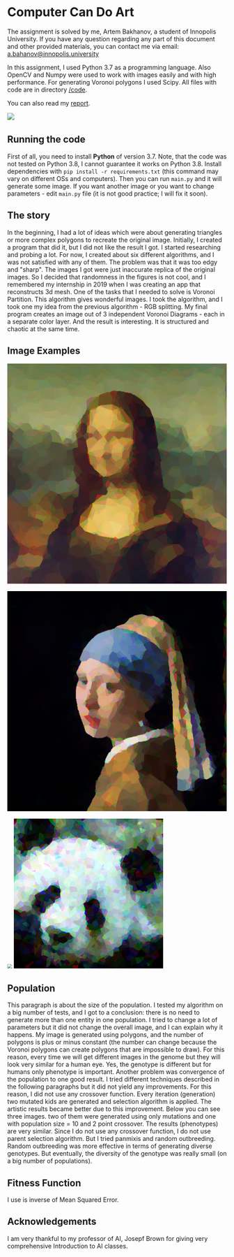 # Computer Can Do Art

The assignment is solved by me, Artem Bakhanov, a student of Innopolis University. If you have any question regarding any part of this document and other provided materials, you can contact me via email: [a.bahanov@innopolis.university](mailto:a.bahanov@innopolis.university)

In this assignment, I used Python 3.7 as a programming language. Also OpenCV and Numpy were used to work with images easily and with high performance. For generating Voronoi polygons I used Scipy. All files with code are in directory [/code](/code). 

You can also read my [report](report.pdf).

![](https://thumbs.gfycat.com/TangiblePessimisticArrowworm-size_restricted.gif)

## Running the code

First of all, you need to install **Python** of version 3.7. Note, that the code was not tested on Python 3.8, I cannot guarantee it works on Python 3.8. Install dependencies with `pip install -r requirements.txt` (this command may vary on different OSs and computers). Then you can run `main.py` and it will generate some image. If you want another image or you want to change parameters - edit `main.py` file (it is not good practice; I will fix it soon).

 ## The story

In the beginning, I had a lot of ideas which were about generating triangles or more complex polygons to recreate the original image. Initially, I created a program that did it, but I did not like the result I got. I started researching and probing a lot. For now, I created about six different algorithms, and I was not satisfied with any of them. The problem was that it was too edgy and "sharp". The images I got were just inaccurate replica of the original images. So I decided that randomness in the figures is not cool, and I remembered my internship in 2019 when I was creating an app that reconstructs 3d mesh. One of the tasks that I needed to solve is Voronoi Partition. This algorithm gives wonderful images. I took the algorithm, and I took one my idea from the previous algorithm - RGB splitting. My final program creates an image out of 3 independent Voronoi Diagrams - each in a separate color layer. And the result is interesting. It is structured and chaotic at the same time.

## Image Examples

<img src="/voronoi_output/voronoi35.png"  />

![fefe](/voronoi_output/voronoi12.png)

<img src="C:\Users\artem\Code\ComputerCanDoArt\voronoi_output\voronoi21.png" style="zoom: 67%;" /> <img src="/voronoi_output/voronoi23.png" style="zoom:67%;" />

## Population

This paragraph is about the size of the population. I tested my algorithm on a big number of tests, and I got to a conclusion: there is no need to generate more than one entity in one population. I tried to change a lot of parameters but it did not change the overall image, and I can explain why it happens. My image is generated using polygons, and the number of polygons is plus or minus constant (the number can change because the Voronoi polygons can create polygons that are impossible to draw). For this reason, every time we will get different images in the genome but they will look very similar for a human eye. Yes, the genotype is different but for humans only phenotype is important.
Another problem was convergence of the population to one good result. I tried different techniques described in the following paragraphs but it did not yield any improvements. For this reason, I did not use any crossover function. Every iteration (generation) two mutated kids are generated and selection algorithm is applied. The artistic results became better due to this improvement. Below you can see three images. two of them were generated using only mutations and one with population size = 10 and 2 point crossover. The results (phenotypes) are very similar. Since I do not use any crossover function, I do not use parent selection algorithm. But I tried panmixis and random outbreeding. Random outbreeding was more effective in terms of generating diverse genotypes. But eventually, the diversity of the genotype was really small (on a big number of populations).

## Fitness Function

I use is inverse of Mean Squared Error.

## Acknowledgements

I am very thankful to my professor of AI, Josepf Brown for giving very comprehensive Introduction to AI classes.
